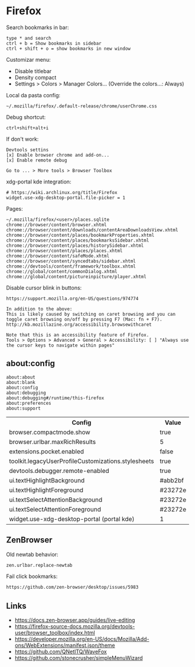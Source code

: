 # Firefox

Search bookmarks in bar:

```
type * and search
ctrl + b = Show bookmarks in sidebar
ctrl + shift + o = show bookmarks in new window
```

Customizar menu:

- Disable titlebar
- Density compact
- Settings > Colors > Manager Colors... (Override the colors...: Always)

Local da pasta config:

```
~/.mozilla/firefox/.default-release/chrome/userChrome.css
```

Debug shortcut:

```
ctrl+shift+alt+i
```

If don't work:

```
Devtools settins
[x] Enable browser chrome and add-on...
[x] Enable remote debug

Go to ... > More tools > Browser Toolbox
```

xdg-portal kde integration:

```
# https://wiki.archlinux.org/title/Firefox
widget.use-xdg-desktop-portal.file-picker = 1
```

Pages:

```
~/.mozilla/firefox/<user>/places.sqlite
chrome://browser/content/browser.xhtml
chrome://browser/content/downloads/contentAreaDownloadsView.xhtml
chrome://browser/content/places/bookmarkProperties.xhtml
chrome://browser/content/places/bookmarksSidebar.xhtml
chrome://browser/content/places/historySidebar.xhtml
chrome://browser/content/places/places.xhtml
chrome://browser/content/safeMode.xhtml
chrome://browser/content/syncedtabs/sidebar.xhtml
chrome://devtools/content/framework/toolbox.xhtml
chrome://global/content/commonDialog.xhtml
chrome://global/content/pictureinpicture/player.xhtml
```

Disable cursor blink in buttons:

```
https://support.mozilla.org/en-US/questions/974774

In addition to the above:
This is likely caused by switching on caret browsing and you can toggle caret browsing on/off by pressing F7 (Mac: fn + F7).
http://kb.mozillazine.org/accessibility.browsewithcaret

Note that this is an accessibility feature of Firefox.
Tools > Options > Advanced > General > Accessibility: [ ] "Always use the cursor keys to navigate within pages"
```

## about:config

```
about:about
about:blank
about:config
about:debugging
about:debugging#/runtime/this-firefox
about:preferences
about:support
```

<table>
  <tr>
    <th>Config</th>
    <th>Value</th>
  </tr>
  <tr>
    <td>browser.compactmode.show</td>
    <td>true</td>
  </tr>
  <tr>
    <td>browser.urlbar.maxRichResults</td>
    <td>5</td>
  </tr>
  <tr>
    <td>extensions.pocket.enabled</td>
    <td>false</td>
  </tr>
  <tr>
    <td>toolkit.legacyUserProfileCustomizations.stylesheets</td>
    <td>true</td>
  </tr>
  <tr>
    <td>devtools.debugger.remote-enabled</td>
    <td>true</td>
  </tr>
  <tr>
    <td>ui.textHighlightBackground</td>
    <td>#abb2bf</td>
  </tr>
  <tr>
    <td>ui.textHighlightForeground</td>
    <td>#23272e</td>
  </tr>
    <td>ui.textSelectAttentionBackground</td>
    <td>#23272e</td>
  </tr>
    <td>ui.textSelectAttentionForeground</td>
    <td>#23272e</td>
  </tr>
  <tr>
    <td>widget.use-xdg-desktop-portal (portal kde)</td>
    <td>1</td>
  </tr>
</table>

## ZenBrowser

Old newtab behavior:

```bash
zen.urlbar.replace-newtab
```

Fail click bookmarks:

```bash
https://github.com/zen-browser/desktop/issues/5983
```

## Links

- https://docs.zen-browser.app/guides/live-editing
- https://firefox-source-docs.mozilla.org/devtools-user/browser_toolbox/index.html
- https://developer.mozilla.org/en-US/docs/Mozilla/Add-ons/WebExtensions/manifest.json/theme
- https://github.com/QNetITQ/WaveFox
- https://github.com/stonecrusher/simpleMenuWizard

